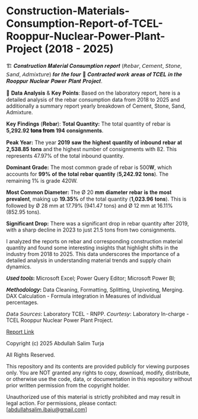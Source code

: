 # Construction-Materials-Consumption-Report-of-TCEL-Rooppur-Nuclear-Power-Plant-Project (2018 - 2025)

🏗️ 𝑪𝒐𝒏𝒔𝒕𝒓𝒖𝒄𝒕𝒊𝒐𝒏 𝑴𝒂𝒕𝒆𝒓𝒊𝒂𝒍 𝑪𝒐𝒏𝒔𝒖𝒎𝒑𝒕𝒊𝒐𝒏 𝒓𝒆𝒑𝒐𝒓𝒕 (𝘙𝘦𝘣𝘢𝘳, 𝘊𝘦𝘮𝘦𝘯𝘵, 𝘚𝘵𝘰𝘯𝘦, 𝘚𝘢𝘯𝘥, 𝘈𝘥𝘮𝘪𝘹𝘵𝘶𝘳𝘦) 𝒇𝒐𝒓 𝒕𝒉𝒆 𝒇𝒐𝒖𝒓 📜 𝑪𝒐𝒏𝒕𝒓𝒂𝒄𝒕𝒆𝒅 𝒘𝒐𝒓𝒌 𝒂𝒓𝒆𝒂𝒔 𝒐𝒇 𝑻𝑪𝑬𝑳 𝒊𝒏 𝒕𝒉𝒆 𝑹𝒐𝒐𝒑𝒑𝒖𝒓 𝑵𝒖𝒄𝒍𝒆𝒂𝒓 𝑷𝒐𝒘𝒆𝒓 𝑷𝒍𝒂𝒏𝒕 𝑷𝒓𝒐𝒋𝒆𝒄𝒕.

📝 𝐃𝐚𝐭𝐚 𝐀𝐧𝐚𝐥𝐲𝐬𝐢𝐬 & 𝐊𝐞𝐲 𝐏𝐨𝐢𝐧𝐭𝐬:
Based on the laboratory report, here is a detailed analysis of the rebar consumption data from 2018 to 2025 and additionally a summary report yearly breakdown of Cement, Stone, Sand, Admixture.

𝐊𝐞𝐲 𝐅𝐢𝐧𝐝𝐢𝐧𝐠𝐬 (𝐑𝐞𝐛𝐚𝐫):
**Total Quantity:** The total quantity of rebar is **5,292.92 𝐭𝐨𝐧𝐬 𝐟𝐫𝐨𝐦** **194** 𝐜𝐨𝐧𝐬𝐢𝐠𝐧𝐦𝐞𝐧𝐭𝐬.

**Peak Year:** The year **2019** 𝐬𝐚𝐰 𝐭𝐡𝐞 𝐡𝐢𝐠𝐡𝐞𝐬𝐭 𝐪𝐮𝐚𝐧𝐭𝐢𝐭𝐲 𝐨𝐟 𝐢𝐧𝐛𝐨𝐮𝐧𝐝 𝐫𝐞𝐛𝐚𝐫 𝐚𝐭 **2,538.85** 𝐭𝐨𝐧𝐬 and the highest number of consignments with 82. This represents 47.97% of the total inbound quantity.

**Dominant Grade:** The most common grade of rebar is 500𝐖, which accounts for **99%** 𝐨𝐟 𝐭𝐡𝐞 𝐭𝐨𝐭𝐚𝐥 𝐫𝐞𝐛𝐚𝐫 𝐪𝐮𝐚𝐧𝐭𝐢𝐭𝐲 (**5,242.92** 𝐭𝐨𝐧𝐬). The remaining 1% is grade 420W.

**Most Common Diameter:** The Ø 20 𝐦𝐦 𝐝𝐢𝐚𝐦𝐞𝐭𝐞𝐫 𝐫𝐞𝐛𝐚𝐫 𝐢𝐬 𝐭𝐡𝐞 𝐦𝐨𝐬𝐭 𝐩𝐫𝐞𝐯𝐚𝐥𝐞𝐧𝐭, making up **19.35%** of the total quantity (**1,023.96** 𝐭𝐨𝐧𝐬). This is followed by Ø 28 mm at 17.79% (941.47 tons) and Ø 12 mm at 16.11% (852.95 tons).

**Significant Drop:** There was a significant drop in rebar quantity after 2019, with a sharp decline in 2023 to just 21.5 tons from two consignments.


I analyzed the reports on rebar and corresponding construction material quantity and found some interesting insights that highlight shifts in the industry from 2018 to 2025. This data underscores the importance of a detailed analysis in understanding material trends and supply chain dynamics.

**𝘜𝘴𝘦𝘥 𝘵𝘰𝘰𝘭𝘴:**
Microsoft Excel;
Power Query Editor;
Microsoft Power BI;

**𝘔𝘦𝘵𝘩𝘰𝘥𝘰𝘭𝘰𝘨𝘺:**
Data Cleaning, Formatting, Splitting, Unpivoting, Merging.
DAX Calculation - Formula integration in Measures of individual percentages.

𝘋𝘢𝘵𝘢 𝘚𝘰𝘶𝘳𝘤𝘦𝘴: Laboratory TCEL - RNPP.
𝘊𝘰𝘶𝘳𝘵𝘦𝘴𝘺: Laboratory In-charge - TCEL Rooppur Nuclear Power Plant Project.

[Report Link](https://github.com/AbdullahSalimTurzo/Construction-Materials-Consumption-Report-of-TCEL---Rooppur-Nuclear-Power-Plant-Project/blob/002bef093f41f3e30183757acf4c442a77943d6c/Rebar%20details%20(Challan%20wise).pdf)

Copyright (c) 2025 Abdullah Salim Turja

All Rights Reserved.

This repository and its contents are provided publicly for viewing purposes only.
You are NOT granted any rights to copy, download, modify, distribute, or otherwise use the code, data, or documentation in this repository without prior written permission from the copyright holder.

Unauthorized use of this material is strictly prohibited and may result in legal action.
For permissions, please contact: [[abdullahsalim.ibaju@gmail.com](mailto:abdullahsalim.ibaju@gmail.com)]
